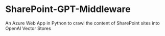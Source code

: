 # SharePoint-GPT-Middleware
An Azure Web App in Python to crawl the content of SharePoint sites into OpenAI Vector Stores
